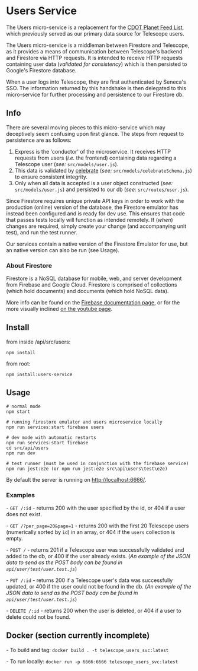 # Users Service

The Users micro-service is a replacement for the [CDOT Planet Feed List](https://wiki.cdot.senecacollege.ca/wiki/Planet_CDOT_Feed_List), which previously served as our primary data source for Telescope users.

The Users micro-service is a middleman between Firestore and Telescope, as it provides a means of communication between Telescope's backend and Firestore via HTTP requests. It is intended to receive HTTP requests containing user data (_*validated for consistency*_) which is then persisted to Google's Firestore database.

When a user logs into Telescope, they are first authenticated by Seneca's SSO. The information returned by this handshake is then delegated to this micro-service for further processing and persistence to our Firestore db.

## Info

There are several moving pieces to this micro-service which may deceptively seem confusing upon first glance. The steps from request to persistence are as follows:

1. Express is the 'conductor' of the microservice. It receives HTTP requests from users (_i.e._ the frontend) containing data regarding a Telescope user (_see:_ `src/models/user.js`).
2. This data is validated by [celebrate](https://www.npmjs.com/package/celebrate) (_see:_ `src/models/celebrateSchema.js`) to ensure consistent integrity.
3. Only when all data is accepted is a user object constructed (_see:_ `src/models/user.js`) and persisted to our db (_see:_ `src/routes/user.js`).

Since Firestore requires unique private API keys in order to work with the production (online) version of the database, the Firestore emulator has instead been configured and is ready for dev use. This ensures that code that passes tests locally will function as intended remotely. If (_when_) changes are required, simply create your change (and accompanying unit test), and run the test runner.

Our services contain a native version of the Firestore Emulator for use, but an native version can also be run (see Usage).

### About Firestore

Firestore is a NoSQL database for mobile, web, and server development from Firebase and Google Cloud. Firestore is comprised of collections (which hold documents) and documents (which hold NoSQL data).

More info can be found on the [Firebase documentation page](https://firebase.google.com/docs/firestore), or for the more visually inclined [on the youtube page](https://www.youtube.com/playlist?list=PLl-K7zZEsYLluG5MCVEzXAQ7ACZBCuZgZ).

## Install

from inside /api/src/users:

```
npm install
```

from root:

```
npm install:users-service
```

## Usage

```
# normal mode
npm start

# running firestore emulator and users microservice locally
npm run services:start firebase users

# dev mode with automatic restarts
npm run services:start firebase
cd src/api/users
npm run dev

# test runner (must be used in conjunction with the firebase service)
npm run jest:e2e (or npm run jest:e2e src\api\users\test\e2e)
```

By default the server is running on <http://localhost:6666/>.

### Examples

\- `GET /:id` - returns 200 with the user specified by the id, or 404 if a user does not exist.

\- `GET /?per_page=20&page=1` - returns 200 with the first 20 Telescope users (numerically sorted by `id`) in an array, or 404 if the `users` collection is empty.

\- `POST /` - returns 201 if a Telescope user was successfully validated and added to the db, or 400 if the user already exists. (_An example of the JSON data to send as the POST body can be found in `api/user/test/user.test.js`_)

\- `PUT /:id` - returns 200 if a Telescope user's data was successfully updated, or 400 if the user could not be found in the db. (_An example of the JSON data to send as the POST body can be found in `api/user/test/user.test.js`_)

\- `DELETE /:id` - returns 200 when the user is deleted, or 404 if a user to delete could not be found.

## Docker (section currently incomplete)

\- To build and tag: `docker build . -t telescope_users_svc:latest`

\- To run locally: `docker run -p 6666:6666 telescope_users_svc:latest`
